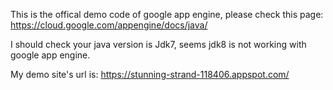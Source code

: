 This is the offical demo code of google app engine, please check this page:
https://cloud.google.com/appengine/docs/java/

I should check your java version is Jdk7, seems jdk8 is not working with google app engine.

My demo site's url is: https://stunning-strand-118406.appspot.com/


